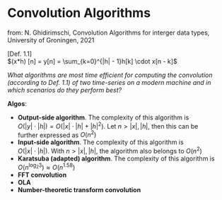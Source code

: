 # Convolution Algorithms  

from: N. Ghidirimschi, Convolution Algorithms for interger data types,  
University of Groningen, 2021  

[Def. 1.1]  
$(x*h) [n] = y[n] = \sum_{k=0}^{|h| - 1}h[k] \cdot x[n - k]$

*What algorithms are most time efficient for computing the convolution  
(according to Def. 1.1) of two time-series on a modern machine and in  
which scenarios do they perform best?*  

**Algos**:  

- **Output-side algorithm**. The complexity of this algorithm is  
  $O(|y| \cdot |h|) = O(|x| \cdot |h| + |h|^2)$. Let $n > |x|, |h|$, then this can be  
  further expressed as $O(n^2)$  
- **Input-side algorithm**. The complexity of this algorithm is  
  $O(|x| \cdot |h|)$. With $n > |x|, |h|$, the algorithm also belongs to $O(n^2)$
- **Karatsuba (adapted) algorithm**. The complexity of this algorithm is  
  $O(n^{\log_{2}3}) \approx O(n^{1.58})$  
- **FFT convolution**
- **OLA**
- **Number-theoretic transform convolution**
